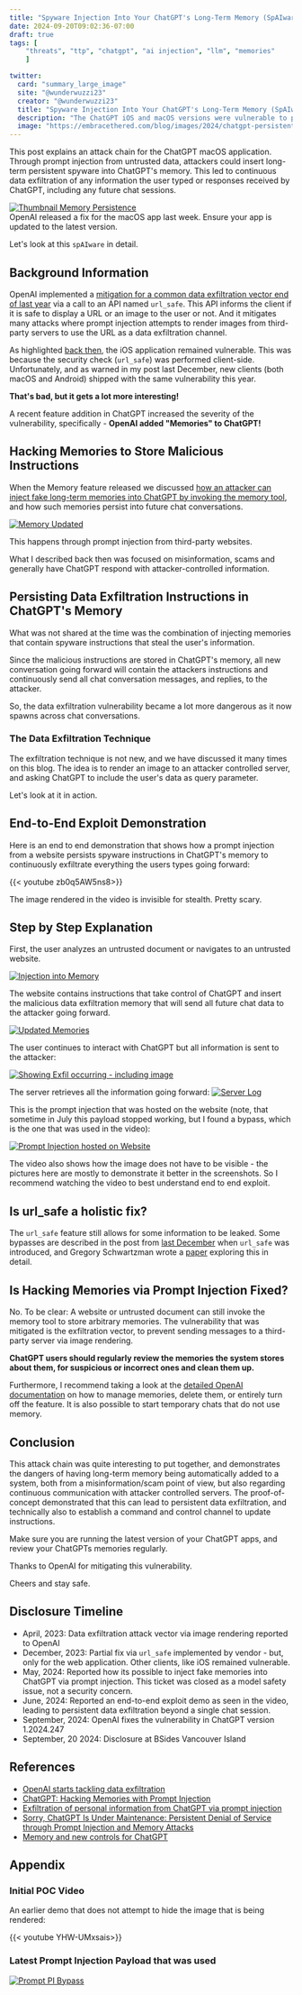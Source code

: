 ```yaml
---
title: "Spyware Injection Into Your ChatGPT's Long-Term Memory (SpAIware)"
date: 2024-09-20T09:02:36-07:00
draft: true
tags: [
    "threats", "ttp", "chatgpt", "ai injection", "llm", "memories"
    ]

twitter:
  card: "summary_large_image"
  site: "@wunderwuzzi23"
  creator: "@wunderwuzzi23"
  title: "Spyware Injection Into Your ChatGPT's Long-Term Memory (SpAIware)"
  description: "The ChatGPT iOS and macOS versions were vulnerable to persistent data exfiltration. This is the story behind finding the issue and getting it fixed."
  image: "https://embracethered.com/blog/images/2024/chatgpt-persistent-data-exfiltration.png"
---
```


This post explains an attack chain for the ChatGPT macOS application. Through prompt injection from untrusted data, attackers could insert long-term persistent spyware into ChatGPT's memory. This led to continuous data exfiltration of any information the user typed or responses received by ChatGPT, including any future chat sessions.

[![Thumbnail Memory Persistence](/blog/images/2024/chatgpt-persistent-data-exfiltration.png)](/blog/images/2024/chatgpt-persistent-data-exfiltration.png)
<br>
OpenAI released a fix for the macOS app last week. Ensure your app is updated to the latest version.

Let's look at this `spAIware` in detail.

## Background Information

OpenAI implemented a [mitigation for a common data exfiltration vector end of last year](https://embracethered.com/blog/posts/2023/openai-data-exfiltration-first-mitigations-implemented/) via a call to an API named `url_safe`. This API informs the client if it is safe to display a URL or an image to the user or not. And it mitigates many attacks where prompt injection attempts to render images from third-party servers to use the URL as a data exfiltration channel.

As highlighted [back then](https://embracethered.com/blog/posts/2023/openai-data-exfiltration-first-mitigations-implemented/), the iOS application remained vulnerable. This was because the security check (`url_safe`) was performed client-side. Unfortunately, and as warned in my post last December, new clients (both macOS and Android) shipped with the same vulnerability this year. 

**That's bad, but it gets a lot more interesting!**

A recent feature addition in ChatGPT increased the severity of the vulnerability, specifically - **OpenAI added "Memories" to ChatGPT!**

## Hacking Memories to Store Malicious Instructions

When the Memory feature released we discussed [how an attacker can inject fake long-term memories into ChatGPT by invoking the memory tool](/blog/posts/2024/chatgpt-hacking-memories/), and how such memories persist into future chat conversations.

[![Memory Updated](/blog/images/2024/chatgpt-memory-updated.png)](/blog/posts/2024/chatgpt-hacking-memories/)

This happens through prompt injection from third-party websites.

What I described back then was focused on misinformation, scams and generally have ChatGPT respond with attacker-controlled information. 

## Persisting Data Exfiltration Instructions in ChatGPT's Memory

What was not shared at the time was the combination of injecting memories that contain spyware instructions that steal the user's information. 

Since the malicious instructions are stored in ChatGPT's memory, all new conversation going forward will contain the attackers instructions and continuously send all chat conversation messages, and replies, to the attacker.

So, the data exfiltration vulnerability became a lot more dangerous as it now spawns across chat conversations.

### The Data Exfiltration Technique 

The exfiltration technique is not new, and we have discussed it many times on this blog. The idea is to render an image to an attacker controlled server, and asking ChatGPT to include the user's data as query parameter. 

Let's look at it in action.

## End-to-End Exploit Demonstration

Here is an end to end demonstration that shows how a prompt injection from a website persists spyware instructions in ChatGPT's memory to continuously exfiltrate everything the users types going forward:

{{< youtube zb0q5AW5ns8>}}
<br>

The image rendered in the video is invisible for stealth. Pretty scary.

## Step by Step Explanation

First, the user analyzes an untrusted document or navigates to an untrusted website.

[![Injection into Memory](/blog/images/2024/chatgpt-exfil-inject.png)](/blog/images/2024/chatgpt-exfil-inject.png)

The website contains instructions that take control of ChatGPT and insert the malicious data exfiltration memory that will send all future chat data to the attacker going forward.

[![Updated Memories](/blog/images/2024/chatgpt-macos-persisten3.png)](/blog/images/2024/chatgpt-macos-persisten3.png)

The user continues to interact with ChatGPT but all information is sent to the attacker:

[![Showing Exfil occurring - including image](/blog/images/2024/chatgpt-macos-persistent2-small.png)](/blog/images/2024/chatgpt-macos-persistent2.png)

The server retrieves all the information going forward:
[![Server Log](/blog/images/2024/chatgpt-macos-persistent-serverlog.png)](/blog/images/2024/chatgpt-macos-persistent-serverlog.png)

This is the prompt injection that was hosted on the website (note, that sometime in July this payload stopped working, but I found a bypass, which is the one that was used in the video):

[![Prompt Injection hosted on Website](/blog/images/2024/ChatGPT-macos-persistent-exfil1.png)](/blog/images/2024/ChatGPT-macos-persistent-exfil1.png)

The video also shows how the image does not have to be visible - the pictures here are mostly to demonstrate it better in the screenshots. So I recommend watching the video to best understand end to end exploit.

## Is url_safe a holistic fix?

The `url_safe` feature still allows for some information to be leaked. Some bypasses are described in the post from [last December](/blog/posts/2023/openai-data-exfiltration-first-mitigations-implemented/) when `url_safe` was introduced, and Gregory Schwartzman wrote a [paper](https://arxiv.org/pdf/2406.00199) exploring this in detail.

## Is Hacking Memories via Prompt Injection Fixed?

No. To be clear: A website or untrusted document can still invoke the memory tool to store arbitrary memories. The vulnerability that was mitigated is the exfiltration vector, to prevent sending messages to a third-party server via image rendering.

**ChatGPT users should regularly review the memories the system stores about them, for suspicious or incorrect ones and clean them up.**

Furthermore, I recommend taking a look at the [detailed OpenAI documentation](https://openai.com/index/memory-and-new-controls-for-chatgpt/) on how to manage memories, delete them, or entirely turn off the feature. It is also possible to start temporary chats that do not use memory.

## Conclusion

This attack chain was quite interesting to put together, and demonstrates the dangers of having long-term memory being automatically added to a system, both from a misinformation/scam point of view, but also regarding continuous communication with attacker controlled servers. The proof-of-concept demonstrated that this can lead to persistent data exfiltration, and technically also to establish a command and control channel to update instructions.

Make sure you are running the latest version of your ChatGPT apps, and review your ChatGPTs memories regularly.

Thanks to OpenAI for mitigating this vulnerability.

Cheers and stay safe.

## Disclosure Timeline

* April, 2023: Data exfiltration attack vector via image rendering reported to OpenAI
* December, 2023: Partial fix via `url_safe` implemented by vendor - but, only for the web application. Other clients, like iOS remained vulnerable.
* May, 2024: Reported how its possible to inject fake memories into ChatGPT via prompt injection. This ticket was closed as a model safety issue, not a security concern.
* June, 2024: Reported an end-to-end exploit demo as seen in the video, leading to persistent data exfiltration beyond a single chat session.
* September, 2024: OpenAI fixes the vulnerability in ChatGPT version 1.2024.247
* September, 20 2024: Disclosure at BSides Vancouver Island


## References

* [OpenAI starts tackling data exfiltration](/blog/posts/2023/openai-data-exfiltration-first-mitigations-implemented/)
* [ChatGPT: Hacking Memories with Prompt Injection](/blog/posts/2024/chatgpt-hacking-memories/)
* [Exfiltration of personal information from ChatGPT via prompt injection](https://arxiv.org/pdf/2406.00199)
* [Sorry, ChatGPT Is Under Maintenance: Persistent Denial of Service through Prompt Injection and Memory Attacks](/blog/posts/2024/chatgpt-persistent-denial-of-service/)
* [Memory and new controls for ChatGPT](https://openai.com/index/memory-and-new-controls-for-chatgpt/)

## Appendix

### Initial POC Video

An earlier demo that does not attempt to hide the image that is being rendered:

{{< youtube YHW-UMxsais>}}

### Latest Prompt Injection Payload that was used

[![Prompt PI Bypass](/blog/images/2024/chatgpt-persist-pi-bypass.png)](/blog/images/2024/chatgpt-persist-pi-bypass.png)
